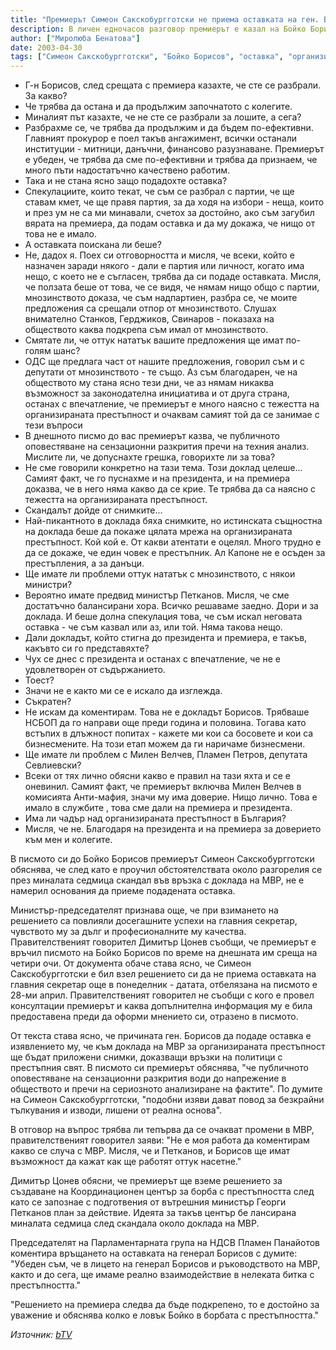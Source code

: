 ```yaml
---
title: "Премиерът Симеон Сакскобургготски не приема оставката на ген. Бойко Борисов"
description: В личен едночасов разговор премиерът е казал на Бойко Борисов, че очаква повече ефективност в борбата с престъпността. Генерал Борисов коментира действията си, мотивите си и това, какво предстои, в интервю за репортера на Би Ти Ви Миролюба Бенатова.
author: ["Миролюба Бенатова"]
date: 2003-04-30
tags: ["Симеон Сакскобургготски", "Бойко Борисов", "оставка", "организирана престъпност", "Милен Велчев", "Пламен Петров", "Мирослав Севлиевски"]
---
```


- Г-н Борисов, след срещата с премиера казахте, че сте се разбрали. За какво?
- Че трябва да остана и да продължим започнатото с колегите.
- Миналият път казахте, че не сте се разбрали за лошите, а сега?
- Разбрахме се, че трябва да продължим и да бъдем по-ефективни. Главният прокурор е поел такъв ангажимент, всички останали институции - митници, данъчни, финансово разузнаване. Премиерът е убеден, че трябва да сме по-ефективни и трябва да признаем, че много пъти надостатъчно качествено работим.
- Така и не стана ясно защо подадохте оставка?
- Спекулациите, които текат, че съм се разбрал с партии, че ще ставам кмет, че ще правя партия, за да ходя на избори - неща, които и през ум не са ми минавали, счетох за достойно, ако съм загубил вярата на премиера, да подам оставка и да му докажа, че нищо от това не е имало. 
 - А оставката поискана ли беше?
 - Не, дадох я. Поех си отговорността и мисля, че всеки, който е назначен заради някого  - дали е партия или личност, когато има нещо, с което не е съгласен, трябва да си подаде оставката. Мисля, че ползата беше от това, че се видя, че нямам нищо общо с партии, мнозинството доказа, че съм надпартиен, разбра се, че моите предложения са срещали отпор от мнозинството. Слушах внимателно Станков, Герджиков, Свинаров - показаха на обществото каква подкрепа съм имал от мнозинството.
- Смятате ли, че оттук нататък вашите предложения ще имат по-голям шанс?
- ОДС ще предлага част от нашите предложения, говорил съм и с депутати от мнозинството - те също. Аз съм благодарен, че на обществото му стана ясно тези дни, че аз нямам никаква възможност за законодателна инициатива и от друга страна, останах с впечатление, че премиерът е много наясно с тежестта на организираната престъпност и очаквам самият той да се занимае с тези въпроси
- В днешното писмо до вас премиерът казва, че публичното оповестяване на сензационни разкрития пречи на техния анализ. Мислите ли, че допуснахте грешка, говорихте  ли за това?
 - Не сме говорили конкретно на тази тема. Този доклад целеше... Самият факт, че го пуснахме и на президента, и на премиера доказва, че в него няма какво да се крие. Те трябва да са наясно с тежестта на организираната престъпност.
- Скандалът дойде от снимките...
- Най-пикантното в доклада бяха снимките, но истинската същностна на доклада беше да покаже цялата мрежа на организираната престъпност.  Кой кой е. От какви атентати  е оцелял. Много трудно е да се докаже, че един човек е престъпник. Ал Капоне не е осъден за престъпления, а за данъци.
- Ще имате ли проблеми оттук нататък с мнозинството, с някои министри?
- Вероятно имате предвид министър Петканов. Мисля, че сме достатъчно балансирани хора. Всичко решаваме заедно. Дори и за доклада. И беше долна спекулация това, че съм искал неговата оставка - че съм казвал или аз, или той. Няма такова нещо.
- Дали докладът, който стигна до президента и премиера, е такъв, какъвто си го представяхте?
- Чух се днес с президента и останах с впечатление, че не е удовлетворен от съдържанието.
- Тоест?
- Значи не е както ми се е искало да изглежда.
- Съкратен?
- Не искам да коментирам. Това не е докладът Борисов. Трябваше НСБОП да го направи още преди година и половина. Тогава като встъпих в длъжност попитах - кажете ми кои са босовете и кои са бизнесмените. На този етап можем да ги наричаме бизнесмени.
- Ще имате ли проблем с Милен Велчев, Пламен Петров, депутата Севлиевски?
- Всеки от тях лично обясни какво е правил на тази яхта и се е оневинил. Самият факт, че премиерът включва Милен Велчев в комисията Анти-мафия, значи му има доверие. Нищо лично. Това е имало в службите , това сме дали на премиера и президента.
- Има ли чадър над организираната престъпност в България?
- Мисля, че не. Благодаря на президента и на премиера за доверието към мен и колегите.

В писмото си до Бойко Борисов премиерът Симеон Сакскобургготски обяснява, че след като е проучил обстоятелствата около разгорелия се през миналата седмица скандал във връзка с доклада на МВР, не е намерил основания да приеме подадената оставка.

Министър-председателят признава още, че при взимането на решението са повлияли досегашните успехи на главния секретар, чувството му за дълг и професионалните му качества. Правителственият говорител Димитър Цонев съобщи, че премиерът е връчил писмото на Бойко Борисов по време на днешната им среща на четири очи. От документа обаче става ясно, че Симеон Сакскобургготски е бил взел решението си да не приема оставката на главния секретар още в понеделник - датата, отбелязана на писмото е 28-ми април. Правителственият говорител не съобщи с кого е провел консултации премиерът и каква допълнителна информация му е била предоставена преди да оформи мнението си, отразено в писмото.

От текста става ясно, че причината ген. Борисов да подаде оставка е изявлението му, че към доклада на МВР за организираната престъпност ще бъдат приложени снимки, доказващи връзки на политици с престъпния свят. В писмото си премиерът обяснява, "че публичното оповестяване на сензационни разкрития води до напрежение в обществото и пречи на сериозното анализиране на фактите". По думите на Симеон Сакскобургготски, "подобни изяви дават повод за безкрайни тълкувания и изводи, лишени от реална основа".

В отговор на въпрос трябва ли тепърва да се очакват промени в МВР, правителственият говорител заяви: "Не е моя работа да коментирам какво се случа с МВР. Мисля, че и Петканов, и Борисов ще имат възможност да кажат как ще работят оттук насетне."

Димитър Цонев обясни, че премиерът ще вземе решението за създаване на Координационен център за борба с престъпността след като се запознае с подготвения от вътрешния министър Георги Петканов план за действие. Идеята за такъв център бе лансирана миналата седмица след скандала около доклада на МВР.

Председателят на Парламентарната група на НДСВ Пламен Панайотов коментира връщането на оставката на генерал Борисов с думите:  "Убеден съм, че в лицето на генерал Борисов и ръководството на МВР, както и до сега, ще имаме реално взаимодействие в нелеката битка с престъпността."

"Решението на премиера следва да бъде подкрепено, то е достойно за уважение и обяснява колко е ловък Бойко в борбата с престъпността."

*Източник: [bTV](https://btvnovinite.bg/16511-Premierat_Simeon_Sakskoburggotski_ne_priema_ostavkata_na_gen_Boyko_Borisov.html)*
